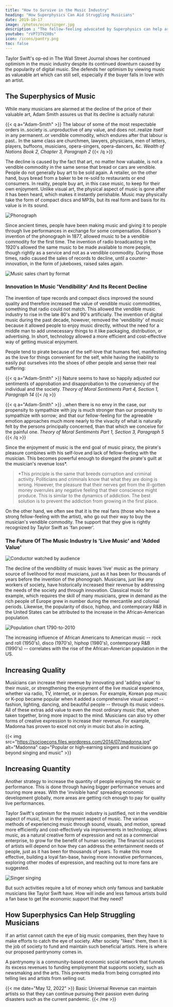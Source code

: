 ```yaml
---
title: "How to Survive in the Music Industry"
heading: "How Superphysics Can Aid Struggling Musicians"
date: 2019-10-17
image: /photos/econ/singer.jpg
description : "The fellow-feeling advocated by Superphysics can help artists survive in the music industry"
youtube: "rVP73TV2X0s"
icon: /icons/pantry.png
toc: false
---
```




Taylor Swift's op-ed in The Wall Street Journal shows her continued optimism in the music industry despite its continued downturn caused by the popularity of digital music. She defends her optimism by viewing music as valueable art which can still sell, especially if the buyer falls in love with an artist.


## The Superphysics of Music

While many musicians are alarmed at the decline of the price of their valuable art, Adam Smith assures us that its decline is actually natural:

{{< q a="Adam-Smith" >}}
The labour of some of the most respectable orders in..society is..unproductive of any value, and does not..realize itself in any permanent..or vendible commodity, which endures after that labour is past.. In the same class are churchmen, lawyers, physicians, men of letters, players, buffoons, musicians, opera-singers, opera-dancers, &c.
<cite>Wealth of Nations Book 2, Chapter 3, Paragraph 2</cite>
{{< /q >}}

<!-- ![](https://socioecons.files.wordpress.com/2014/07/cartoonmusician-e1404805412419.jpg) -->

The decline is caused by the fact that art, no matter how valuable, is not a vendible commodity in the same sense that bread or cars are vendible. People do not generally buy art to be sold again. A retailer, on the other hand, buys bread from a baker to be re-sold to restaurants or end consumers. In reality, people buy art, in this case music, to keep for their own enjoyment. Unlike visual art, the physical aspect of music is gone after it has been heard, which makes it instantly perishable. Music may physically take the form of compact discs and MP3s, but its real form and basis for its value is in its sound.

![Phonograph](https://socioecons.files.wordpress.com/2014/07/phonograph.jpg)


Since ancient times, people have been making music and giving it to people through live performances in exchange for some compensation. Edison's invention of the phonograph in 1877, allowed music to be a vendible commodity for the first time. The invention of radio broadcasting in the 1920's allowed the same music to be made available to more people, though rightly as a service and not as a vendible commodity. During those times, radio caused the sales of records to decline, until a counter-innovation, in the form of jukeboxes, raised sales again.

![Music sales chart by format](https://socioecons.files.wordpress.com/2014/07/all-music-format-sales-chart.jpg)


### Innovation In Music 'Vendibility' And Its Recent Decline

The invention of tape records and compact discs improved the sound quality and therefore increased the value of vendible music commodities, something that radio could not match. This allowed the vendible music industry to rise in the late 80's and 90's artificially. The invention of digital music during the past decade, however, removed the 'vendibility' of music because it allowed people to enjoy music directly, without the need for a middle man to add unnecessary things to it like packaging, distribution, or advertising. In short, technology allowed a more efficient and cost-effective way of getting musical enjoyment.

<!-- ![](https://socioecons.files.wordpress.com/2014/07/internet-piracy.gif) -->

<!-- Why do people pirate instead of paying? -->

People tend to pirate because of the self-love that humans feel, manifesting as the love for things convenient for the self, while having the inability to easily put ourselves into the shoes of other people and sense their real suffering:

{{< q a="Adam-Smith" >}}
Nature seems to have so happily adjusted our sentiments of approbation and disapprobation to the conveniency of the individual and the society.
<cite>Theory of Moral Sentiments Part 4, Section 1, Paragraph 14</cite>
{{< /q >}}

{{< q a="Adam-Smith" >}}
..when there is no envy in the case, our propensity to sympathize with joy is much stronger than our propensity to sympathize with sorrow; and that our fellow-feeling for the agreeable emotion approaches much more nearly to the vivacity of what is naturally felt by the persons principally concerned, than that which we conceive for the painful one.
<cite>Theory of Moral Sentiments Part 1, Section 3, Paragraph 5</cite>
{{< /q >}}




Since the enjoyment of music is the end goal of music piracy, the pirate's pleasure combines with his self-love and lack of fellow-feeling with the musician. This becomes powerful enough to disregard the pirate's guilt at the musician's revenue loss*. 

> *This principle is the same that breeds corruption and criminal activity. Politicians and criminals know that what they are doing is wrong. However, the pleasure that their nerves get from the ill-gotten money overrules any negative feeling that their conscience might produce. This is similar to the dynamics of addiction. The best solution is to prevent the addiction from growing in the first place.

On the other hand, we often see that it is the real fans (those who have a strong fellow-feeling with the artist), who go out their way to buy the musician's vendible commodity. The support that they give is rightly recognized by Taylor Swift as 'fan power'.


### The Future Of The Music Industry Is 'Live Music' and 'Added Value'

![Conductor watched by audience](https://socioecons.files.wordpress.com/2014/07/simon-rattle.jpg)


The decline of the vendibility of music leaves 'live' music as the primary source of livelihood for most musicians, just as it has been for thousands of years before the invention of the phonograph. Musicians, just like any workers of society, have historically increased their revenue by addressing the needs of the society and through innovation. Classical music for example, which requires the skill of many musicians, grew in demand as the rich people of Europe grew in number during the mercantile and colonial periods. Likewise, the popularity of disco, hiphop, and contemporary R&B in the United States can be attributed to the increase in the African-American population.

![Population chart 1790-to-2010](https://socioecons.files.wordpress.com/2014/07/population-2-chart-1790-to-2010.jpg)


The increasing influence of African Americans to American music -- rock and roll (1950's), disco (1970's), hiphop (1980's), contemporary R&B (1990's) -- correlates with the rise of the African-American population in the US.


## Increasing Quality

Musicians can increase their revenue by innovating and 'adding value' to their music, or strengthening the enjoyment of the live musical experience, whether via radio, TV, internet, or in person. For example, Korean pop music or K-pop became popular when it added a comprehensive visual aspect -- fashion, lighting, dancing, and beautiful people -- through its music videos. All of these extras add value to even the most ordinary music that, when taken together, bring more impact to the mind. Musicians can also try other forms of creative expression to increase their revenue. For example, Madonna has proven to excel not only in music but also in acting.


{{< img src="https://socioecons.files.wordpress.com/2014/07/madonna.jpg" alt="Madonna" cap="Popular or high-earning singers and musicians go beyond singing and music" >}}


## Increasing Quantity

Another strategy to increase the quantity of people enjoying the music or performance. This is done through having bigger performance venues and touring more areas. With the 'invisible hand' spreading economic development globally, more areas are getting rich enough to pay for quality live performances.

<!-- ![](https://socioecons.files.wordpress.com/2014/07/backstreetboysviet.jpg) -->

Taylor Swift's optimism for the music industry is justified, not in the vendible aspect of music, but in the enjoyment aspect of music. The various methods of experiencing music through sound, visuals, and motion, spread more efficiently and cost-effectively via improvements in technology, allows music, as a natural creative form of expression and not as a commercial enterprise, to grow for the benefit of human society. The financial success of artists will depend on how they can address the entertainment needs of people, just as it has been for thousands of years. To make this more effective, building a loyal fan-base, having more innovative performances, exploring other modes of expression, and reaching out to more fans are suggested.

![Singer singing](https://sorasystem.sirv.com/photos/singer.jpg)


But such activities require a lot of money which only famous and bankable musicians like Taylor Swift have. How will indie and less famous artists build a fan base to get the economic support that they need?


## How Superphysics Can Help Struggling Musicians

<!-- July 2021 --> 

If an artist cannot catch the eye of big music companies, then they have to make efforts to catch the eye of society. After society "likes" them, then it is the job of society to fund and maintain such beneficial artists. Here is where our proposed pantrynomy comes in. 

A pantrynomy is a community-based economic social network that funnels its excess revenues to funding employment that supports society, such as newsmaking and the arts. This prevents media from being corrupted into telling lies and artists from selling out.


{{< me date="May 12, 2022" >}}
Basic Universal Revenue can maintain artists so that they can continue pursuing their passion even during disasters such as the current pandemic.
{{< /me >}}